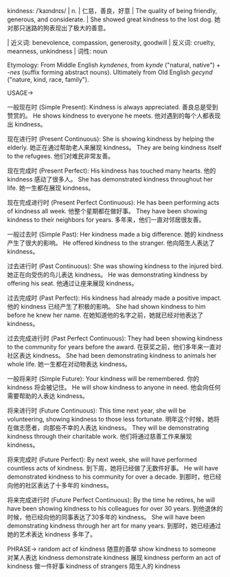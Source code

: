 kindness: /ˈkaɪndnɪs/ | n. | 仁慈，善良，好意 | The quality of being friendly, generous, and considerate. |  She showed great kindness to the lost dog. 她对那只迷路的狗表现出了极大的善意。

| 近义词: benevolence, compassion, generosity, goodwill | 反义词: cruelty, meanness, unkindness | 词性: noun

Etymology: From Middle English *kyndenes*, from *kynde* ("natural, native") + *-nes* (suffix forming abstract nouns). Ultimately from Old English *gecynd* ("nature, kind, race, family").

USAGE->

一般现在时 (Simple Present):
Kindness is always appreciated.  善良总是受到赞赏的。
He shows kindness to everyone he meets. 他对遇到的每个人都表现出 kindness。


现在进行时 (Present Continuous):
She is showing kindness by helping the elderly. 她正在通过帮助老人来展现 kindness。
They are being kindness itself to the refugees. 他们对难民非常友善。


现在完成时 (Present Perfect):
His kindness has touched many hearts. 他的 kindness 感动了很多人。
She has demonstrated kindness throughout her life. 她一生都在展现 kindness。


现在完成进行时 (Present Perfect Continuous):
He has been performing acts of kindness all week. 他整个星期都在做好事。
They have been showing kindness to their neighbors for years. 多年来，他们一直对邻居很友善。


一般过去时 (Simple Past):
Her kindness made a big difference. 她的 kindness 产生了很大的影响。
He offered kindness to the stranger. 他向陌生人表达了 kindness。


过去进行时 (Past Continuous):
She was showing kindness to the injured bird. 她正在向受伤的鸟儿表达 kindness。
He was demonstrating kindness by offering his seat. 他通过让座来展现 kindness。


过去完成时 (Past Perfect):
His kindness had already made a positive impact. 他的 kindness 已经产生了积极的影响。
She had shown kindness to him before he knew her name.  在她知道他的名字之前，她就已经对他表达了 kindness。


过去完成进行时 (Past Perfect Continuous):
They had been showing kindness to the community for years before the award. 在获奖之前，他们多年来一直对社区表达 kindness。
She had been demonstrating kindness to animals her whole life.  她一生都在对动物表达 kindness。


一般将来时 (Simple Future):
Your kindness will be remembered. 你的 kindness 将会被记住。
He will show kindness to anyone in need. 他会向任何需要帮助的人表达 kindness。


将来进行时 (Future Continuous):
This time next year, she will be volunteering, showing kindness to those less fortunate. 明年这个时候，她将在做志愿者，向那些不幸的人表达 kindness。
They will be demonstrating kindness through their charitable work. 他们将通过慈善工作来展现 kindness。


将来完成时 (Future Perfect):
By next week, she will have performed countless acts of kindness. 到下周，她将已经做了无数件好事。
He will have demonstrated kindness to his community for over a decade.  到那时，他已经向他的社区表达了十多年的 kindness。


将来完成进行时 (Future Perfect Continuous):
By the time he retires, he will have been showing kindness to his colleagues for over 30 years. 到他退休的时候，他已经向他的同事表达了30多年的 kindness。
She will have been demonstrating kindness through her art for many years. 到那时，她已经通过她的艺术表达 kindness 多年了。


PHRASE->
random act of kindness  随意的善举
show kindness to someone  对某人表达 kindness
demonstrate kindness  展现 kindness
perform an act of kindness  做一件好事
kindness of strangers  陌生人的 kindness
